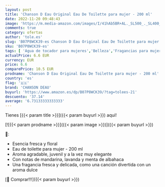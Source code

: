 ```yaml
---
layout: post
title: 'Chanson D Eau Original Eau De Toilette para mujer - 200 ml'
date: 2022-11-20 09:48:43
image: 'https://m.media-amazon.com/images/I/41hAb5BR+AL._SL500_._SL400_.jpg'
comments: true
category: ofertas
author: 'tole.es'
slug: 'B07P8WCK39-es Chanson D Eau Original Eau De Toilette para mujer - 200 ml'
sku: 'B07P8WCK39-es'
tags: [ 'Agua de tocador para mujeres','Belleza','Fragancias para mujeres','Perfumes y fragancias','chanson deau','de','eau','toilette','🇪🇸', ]
actualPrice: 6.6 EUR
currency: EUR
price: 6.6
comparePrice: 10.5 EUR
prodname: 'Chanson D Eau Original Eau De Toilette para mujer - 200 ml'
country: 'es'
flag: '🇪🇸'
brand: 'CHANSON DEAU'
buyurl: 'https://www.amazon.es/dp/B07P8WCK39/?tag=tolees-21'
descuento: '37.14'
average: '6.73133333333333'
---
```


Tienes [{{< param title >}}]({{< param buyurl >}}) aqui!

[![{{< param prodname >}}]({{< param image >}})]({{< param buyurl >}})

🔎:

- Esencia fresca y floral
- Eau de toilette para mujer - 200 ml
- Aroma agradable, juvenil y a la vez muy elegante
- Con notas de mandarina, lavanda y menta de albahaca
- Una fragancia fresca y delicada, como una canción divertida con un aroma dulce

[🛒 Comprar!!!]({{< param buyurl >}})
